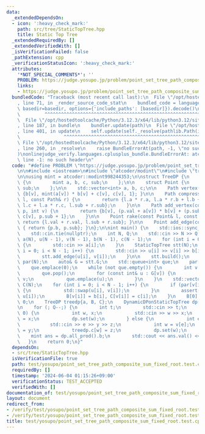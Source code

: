 ```yaml
---
data:
  _extendedDependsOn:
  - icon: ':heavy_check_mark:'
    path: src/tree/StaticTopTree.hpp
    title: Static Top Tree
  _extendedRequiredBy: []
  _extendedVerifiedWith: []
  _isVerificationFailed: false
  _pathExtension: cpp
  _verificationStatusIcon: ':heavy_check_mark:'
  attributes:
    '*NOT_SPECIAL_COMMENTS*': ''
    PROBLEM: https://judge.yosupo.jp/problem/point_set_tree_path_composite_sum_fixed_root
    links:
    - https://judge.yosupo.jp/problem/point_set_tree_path_composite_sum_fixed_root
  bundledCode: "Traceback (most recent call last):\n  File \"/opt/hostedtoolcache/Python/3.12.3/x64/lib/python3.12/site-packages/onlinejudge_verify/documentation/build.py\"\
    , line 71, in _render_source_code_stat\n    bundled_code = language.bundle(stat.path,\
    \ basedir=basedir, options={'include_paths': [basedir]}).decode()\n          \
    \         ^^^^^^^^^^^^^^^^^^^^^^^^^^^^^^^^^^^^^^^^^^^^^^^^^^^^^^^^^^^^^^^^^^^^^^^^^^^^^^^^^\n\
    \  File \"/opt/hostedtoolcache/Python/3.12.3/x64/lib/python3.12/site-packages/onlinejudge_verify/languages/cplusplus.py\"\
    , line 187, in bundle\n    bundler.update(path)\n  File \"/opt/hostedtoolcache/Python/3.12.3/x64/lib/python3.12/site-packages/onlinejudge_verify/languages/cplusplus_bundle.py\"\
    , line 401, in update\n    self.update(self._resolve(pathlib.Path(included), included_from=path))\n\
    \                ^^^^^^^^^^^^^^^^^^^^^^^^^^^^^^^^^^^^^^^^^^^^^^^^^^^^^^^^^\n \
    \ File \"/opt/hostedtoolcache/Python/3.12.3/x64/lib/python3.12/site-packages/onlinejudge_verify/languages/cplusplus_bundle.py\"\
    , line 260, in _resolve\n    raise BundleErrorAt(path, -1, \"no such header\"\
    )\nonlinejudge_verify.languages.cplusplus_bundle.BundleErrorAt: atcoder/modint:\
    \ line -1: no such header\n"
  code: "#define PROBLEM \"https://judge.yosupo.jp/problem/point_set_tree_path_composite_sum_fixed_root\"\
    \n\n#include <iostream>\n#include \"atcoder/modint\"\n#include \"tree/StaticTopTree.hpp\"\
    \n\nusing mint = atcoder::modint998244353;\n\nstruct TreeDP {\n    struct Path\
    \ {\n        mint a, b, c, sub;\n    };\n\n    struct Point {\n        mint val,\
    \ sub;\n    };\n\n    std::vector<int> a, b, c;\n\n    Path vertex(int v) { return\
    \ {b[v], mint(a[v]) * b[v] + c[v], c[v], 1}; }\n\n    Path compress(const Path&\
    \ l, const Path& r) {\n        return {l.a * r.a, l.a * r.b + l.b + l.c * r.sub,\
    \ l.c + l.a * r.c, l.sub + r.sub};\n    }\n\n    Path add_vertex(const Point&\
    \ p, int v) {\n        return {b[v], (p.val + a[v]) * b[v] + (p.sub + 1) * c[v],\
    \ c[v], p.sub + 1};\n    }\n\n    Point rake(const Point& l, const Point& r) {\
    \ return {l.val + r.val, l.sub + r.sub}; }\n\n    Point add_edge(const Path& p)\
    \ { return {p.b, p.sub}; }\n};\n\nint main() {\n    std::ios::sync_with_stdio(false);\n\
    \    std::cin.tie(nullptr);\n    int N, Q;\n    std::cin >> N >> Q;\n    std::vector<int>\
    \ a(N), u(N - 1), v(N - 1), b(N - 1), c(N - 1);\n    for (int i = 0; i < N; i++)\
    \ {\n        std::cin >> a[i];\n    }\n    StaticTopTree stt(N);\n    for (int\
    \ i = 0; i < N - 1; i++) {\n        std::cin >> u[i] >> v[i] >> b[i] >> c[i];\n\
    \        stt.add_edge(u[i], v[i]);\n    }\n\n    stt.build();\n    std::vector<int>\
    \ par(N);\n    auto& G = stt.G;\n    std::queue<int> que;\n    par[0] = -1;\n\
    \    que.emplace(0);\n    while (not que.empty()) {\n        int v = que.front();\n\
    \        que.pop();\n        for (const int& u : G[v]) {\n            par[u] =\
    \ v;\n            que.emplace(u);\n        }\n    }\n    std::vector<int> B(N),\
    \ C(N);\n    for (int i = 0; i < N - 1; i++) {\n        if (par[v[i]] != u[i])\
    \ {\n            std::swap(u[i], v[i]);\n        }\n        assert(par[v[i]] ==\
    \ u[i]);\n        B[v[i]] = b[i], C[v[i]] = c[i];\n    }\n    B[0] = 1, C[0] =\
    \ 0;\n    TreeDP treedp{a, B, C};\n    DynamicDPonStaticTopTree dp(stt, treedp);\n\
    \n    for (; Q--;) {\n        int t;\n        std::cin >> t;\n        if (t ==\
    \ 0) {\n            int w, x;\n            std::cin >> w >> x;\n            treedp.a[w]\
    \ = x;\n            dp.set(w);\n        } else {\n            int e, y, z;\n \
    \           std::cin >> e >> y >> z;\n            int w = v[e];\n            treedp.b[w]\
    \ = y;\n            treedp.c[w] = z;\n            dp.set(w);\n        }\n    \
    \    mint ans = dp.all_prod().b;\n        std::cout << ans.val() << '\\n';\n \
    \   }\n    return 0;\n}"
  dependsOn:
  - src/tree/StaticTopTree.hpp
  isVerificationFile: true
  path: test/yosupo/point_set_tree_path_composite_sum_fixed_root.test.cpp
  requiredBy: []
  timestamp: '2024-06-04 01:15:26+09:00'
  verificationStatus: TEST_ACCEPTED
  verifiedWith: []
documentation_of: test/yosupo/point_set_tree_path_composite_sum_fixed_root.test.cpp
layout: document
redirect_from:
- /verify/test/yosupo/point_set_tree_path_composite_sum_fixed_root.test.cpp
- /verify/test/yosupo/point_set_tree_path_composite_sum_fixed_root.test.cpp.html
title: test/yosupo/point_set_tree_path_composite_sum_fixed_root.test.cpp
---
```

